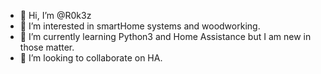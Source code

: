 - 👋 Hi, I’m @R0k3z
- 👀 I’m interested in smartHome systems and woodworking.
- 🌱 I’m currently learning Python3 and Home Assistance but I am new in those matter.
- 💞️ I’m looking to collaborate on HA.


<!---
R0k3z/R0k3z is a ✨ special ✨ repository because its `README.md` (this file) appears on your GitHub profile.
You can click the Preview link to take a look at your changes.
--->
